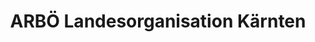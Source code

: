 ---
title: "ARBÖ Landesorganisation Kärnten"
url: /klagenfurt-am-woerthersee/arboe-landesorganisation-kaernten/
shop: Autowerkstatt
---